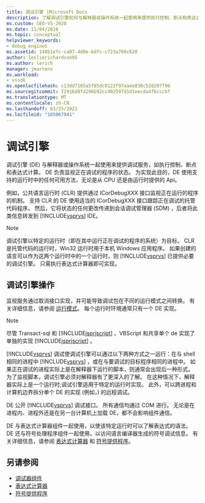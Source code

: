 ```yaml
---
title: 调试引擎 |Microsoft Docs
description: 了解调试引擎如何与解释器或操作系统一起使用来提供执行控制、断点和表达式计算等服务。
ms.custom: SEO-VS-2020
ms.date: 11/04/2016
ms.topic: conceptual
helpviewer_keywords:
- debug engines
ms.assetid: 148b1efc-ca07-4d8e-bdfc-c723a760c620
author: leslierichardson95
ms.author: lerich
manager: jmartens
ms.workload:
- vssdk
ms.openlocfilehash: c13dd7165a5f85dc0122f97aaee838c528207f96
ms.sourcegitcommit: f2916d8fd296b92cc402597d1d1eecda4f6cccbf
ms.translationtype: MT
ms.contentlocale: zh-CN
ms.lasthandoff: 03/25/2021
ms.locfileid: "105067941"
---
```

# <a name="debug-engine"></a>调试引擎
调试引擎 (DE) 与解释器或操作系统一起使用来提供调试服务，如执行控制、断点和表达式计算。 DE 负责监视正在调试的程序的状态。 为实现此目的，DE 使用支持的运行时中的任何可用方法，无论是从 CPU 还是由运行时提供的 Api。

 例如，公共语言运行时 (CLR) 提供通过 ICorDebugXXX 接口监视正在运行的程序的机制。 支持 CLR 的 DE 使用适当的 ICorDebugXXX 接口跟踪正在调试的托管代码程序。 然后，它将状态的任何更改传递到会话调试管理器 (SDM) ，后者将此类信息转发到 [!INCLUDE[vsprvs](../../code-quality/includes/vsprvs_md.md)] IDE。

> [!NOTE]
> 调试引擎以特定的运行时（即在其中运行正在调试的程序的系统）为目标。 CLR 是托管代码的运行时，Win32 运行时用于本机 Windows 应用程序。 如果创建的语言可以作为这两个运行时中的一个运行时，则 [!INCLUDE[vsprvs](../../code-quality/includes/vsprvs_md.md)] 已提供必要的调试引擎。 只需执行表达式计算器即可实现。

## <a name="debug-engine-operation"></a>调试引擎操作
 监视服务通过取消接口实现，并可能导致调试包在不同的运行模式之间转换。 有关详细信息，请参阅 [运行模式](../../extensibility/debugger/operational-modes.md)。 每个运行时环境通常只有一个 DE 实现。

> [!NOTE]
> 尽管 Transact-sql 和 [!INCLUDE[jsprjscript](../../debugger/debug-interface-access/includes/jsprjscript_md.md)] 、VBScript 和共享单个 de 实现了单独的实现 [!INCLUDE[jsprjscript](../../debugger/debug-interface-access/includes/jsprjscript_md.md)] 。

 [!INCLUDE[vsprvs](../../code-quality/includes/vsprvs_md.md)] 调试使调试引擎可以通过以下两种方式之一运行：在与 shell 相同的进程中 [!INCLUDE[vsprvs](../../code-quality/includes/vsprvs_md.md)] ，或在与要调试的目标程序相同的进程中。 如果正在调试的进程实际上是在解释器下运行的脚本，则通常会出现后一种形式。 为了监视脚本，调试引擎必须对解释器有了更深入的了解。 在这种情况下，解释器实际上是一个运行时;调试引擎适用于特定的运行时实现。 此外，可以跨进程和计算机边界拆分单个 DE 的实现 (例如，) 的远程调试。

 DE 公开 [!INCLUDE[vsprvs](../../code-quality/includes/vsprvs_md.md)] 调试接口。 所有通信均通过 COM 进行。 无论是在进程内、进程外还是在另一台计算机上加载 DE，都不会影响组件通信。

 DE 与表达式计算器组件一起使用，以使该特定运行时可以了解表达式的语法。 DE 还与符号处理程序组件一起使用，以访问语言编译器生成的符号调试信息。 有关详细信息，请参阅 [表达式计算器](../../extensibility/debugger/expression-evaluator.md) 和 [符号提供程序](../../extensibility/debugger/symbol-provider.md)。

## <a name="see-also"></a>另请参阅
- [调试器组件](../../extensibility/debugger/debugger-components.md)
- [表达式计算器](../../extensibility/debugger/expression-evaluator.md)
- [符号提供程序](../../extensibility/debugger/symbol-provider.md)
